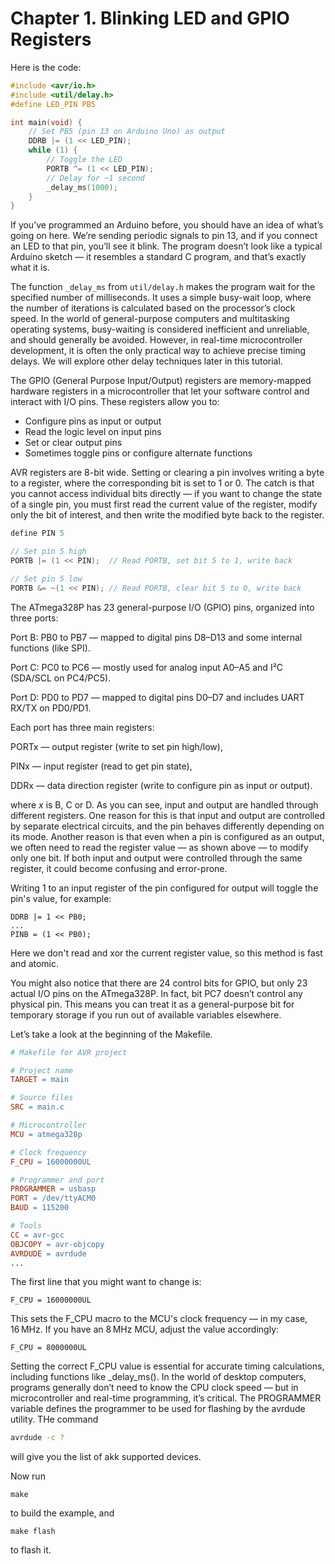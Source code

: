 # Chapter 1. Blinking LED and GPIO Registers
Here is the code:
```c
#include <avr/io.h>
#include <util/delay.h>
#define LED_PIN PB5

int main(void) {
    // Set PB5 (pin 13 on Arduino Uno) as output
    DDRB |= (1 << LED_PIN);
    while (1) {
        // Toggle the LED
        PORTB ^= (1 << LED_PIN);
        // Delay for ~1 second
        _delay_ms(1000);
    }
}
```
If you’ve programmed an Arduino before, you should have an idea of what’s going on here. We’re sending periodic signals to pin 13, and if you connect an LED to that pin, you’ll see it blink. The program doesn’t look like a typical Arduino sketch — it resembles a standard C program, and that’s exactly what it is.

The function ```_delay_ms``` from ```util/delay.h``` makes the program wait for the specified number of milliseconds. It uses a simple busy-wait loop, where the number of iterations is calculated based on the processor’s clock speed. In the world of general-purpose computers and multitasking operating systems, busy-waiting is considered inefficient and unreliable, and should generally be avoided. However, in real-time microcontroller development, it is often the only practical way to achieve precise timing delays. We will explore other delay techniques later in this tutorial.

The GPIO (General Purpose Input/Output) registers are memory-mapped hardware registers in a microcontroller that let your software control and interact with I/O pins.
These registers allow you to:
- Configure pins as input or output
- Read the logic level on input pins
- Set or clear output pins
- Sometimes toggle pins or configure alternate functions

AVR registers are 8-bit wide. Setting or clearing a pin involves writing a byte to a register, where the corresponding bit is set to 1 or 0. The catch is that you cannot access individual bits directly — if you want to change the state of a single pin, you must first read the current value of the register, modify only the bit of interest, and then write the modified byte back to the register.
```c
define PIN 5

// Set pin 5 high
PORTB |= (1 << PIN);  // Read PORTB, set bit 5 to 1, write back

// Set pin 5 low
PORTB &= ~(1 << PIN); // Read PORTB, clear bit 5 to 0, write back
```
The ATmega328P has 23 general-purpose I/O (GPIO) pins, organized into three ports:

Port B: PB0 to PB7 — mapped to digital pins D8–D13 and some internal functions (like SPI).

Port C: PC0 to PC6 — mostly used for analog input A0–A5 and I²C (SDA/SCL on PC4/PC5).

Port D: PD0 to PD7 — mapped to digital pins D0–D7 and includes UART RX/TX on PD0/PD1.

Each port has three main registers:

PORTx — output register (write to set pin high/low),

PINx — input register (read to get pin state),

DDRx — data direction register (write to configure pin as input or output).

where *x* is B, C or D. As you can see, input and output are handled through different registers. One reason for this is that input and output are controlled by separate electrical circuits, and the pin behaves differently depending on its mode. Another reason is that even when a pin is configured as an output, we often need to read the register value — as shown above — to modify only one bit. If both input and output were controlled through the same register, it could become confusing and error-prone.

Writing 1 to an input register of the pin configured for output will toggle the pin's value, for example:
```
DDRB |= 1 << PB0;
...
PINB = (1 << PB0);
```
Here we don't read and xor the current register value, so this method is fast and atomic.

You might also notice that there are 24 control bits for GPIO, but only 23 actual I/O pins on the ATmega328P. In fact, bit PC7 doesn’t control any physical pin. This means you can treat it as a general-purpose bit for temporary storage if you run out of available variables elsewhere.

Let’s take a look at the beginning of the Makefile. 
```makefile
# Makefile for AVR project

# Project name
TARGET = main

# Source files
SRC = main.c

# Microcontroller
MCU = atmega328p

# Clock frequency
F_CPU = 16000000UL

# Programmer and port
PROGRAMMER = usbasp
PORT = /dev/ttyACM0
BAUD = 115200

# Tools
CC = avr-gcc
OBJCOPY = avr-objcopy
AVRDUDE = avrdude
...
```
The first line that you might want to change is:
```
F_CPU = 16000000UL
```
This sets the F_CPU macro to the MCU's clock frequency — in my case, 16 MHz.
If you have an 8 MHz MCU, adjust the value accordingly:
```
F_CPU = 8000000UL
```
Setting the correct F_CPU value is essential for accurate timing calculations, including functions like _delay_ms().
In the world of desktop computers, programs generally don’t need to know the CPU clock speed — but in microcontroller and real-time programming, it’s critical.
The PROGRAMMER variable defines the programmer to be used for flashing by the avrdude utility.
THe command
```bash
avrdude -c ?
```
will give you the list of akk supported devices. 

Now run
```shell
make
```
to build the example, and
```shell
make flash
```
to flash it.
